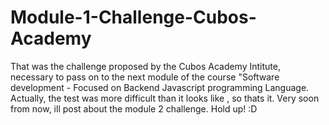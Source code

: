 # Module-1-Challenge-Cubos-Academy

That was the challenge proposed by the Cubos Academy Intitute, necessary to pass on to the next module of the course "Software development - Focused on Backend Javascript programming Language. Actually, the test was more difficult than it looks like , so thats it. Very soon from now, ill post about the module 2 challenge. Hold up! :D
